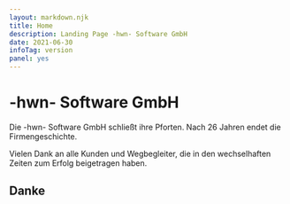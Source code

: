```yaml
---
layout: markdown.njk
title: Home
description: Landing Page -hwn- Software GmbH
date: 2021-06-30
infoTag: version
panel: yes
---
```


# -hwn- Software GmbH

Die -hwn- Software GmbH schließt ihre Pforten.
Nach 26 Jahren endet die Firmengeschichte.

Vielen Dank an alle Kunden und Wegbegleiter, 
die in den wechselhaften Zeiten zum Erfolg beigetragen haben.

## Danke
